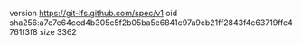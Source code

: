 version https://git-lfs.github.com/spec/v1
oid sha256:a7c7e64ced4b305c5f2b05ba5c6841e97a9cb21ff2843f4c63719ffc4761f3f8
size 3362
